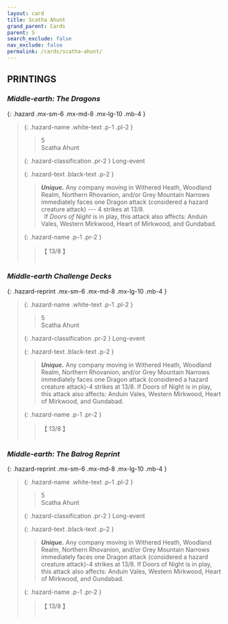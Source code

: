 ```yaml
---
layout: card
title: Scatha Ahunt
grand_parent: Cards
parent: S
search_exclude: false
nav_exclude: false
permalink: /cards/scatha-ahunt/
---
```


## PRINTINGS


### _Middle-earth: The Dragons_

{: .hazard .mx-sm-6 .mx-md-8 .mx-lg-10 .mb-4 }
> {: .hazard-name .white-text .p-1 .pl-2 }
> > <div class="hazard-mp">5</div>
> > <div class="card-name">Scatha Ahunt</div>
>
> {: .hazard-classification .pr-2 }
> Long-event
>
> {: .hazard-text .black-text .p-2 }
> > _**Unique.**_ Any company moving in Withered Heath, Woodland Realm, Northern Rhovanion, and/or Grey Mountain Narrows immediately faces one Dragon attack (considered a hazard creature attack) --- 4 strikes at 13/8. <br>&ensp;If _Doors of Night_ is in play, this attack also affects: Anduin Vales, Western Mirkwood, Heart of Mirkwood, and Gundabad. 
>
> {: .hazard-name .p-1 .pr-2 }
> > <div class="card-shield">【 13/8 】</div>
> > <div class="card-corruption">&nbsp;</div>

### _Middle-earth Challenge Decks_

{: .hazard-reprint .mx-sm-6 .mx-md-8 .mx-lg-10 .mb-4 }
> {: .hazard-name .white-text .p-1 .pl-2 }
> > <div class="hazard-mp">5</div>
> > <div class="card-name">Scatha Ahunt</div>
>
> {: .hazard-classification .pr-2 }
> Long-event
>
> {: .hazard-text .black-text .p-2 }
> > _**Unique.**_ Any company moving in Withered Heath, Woodland Realm, Northern Rhovanion, and/or Grey Mountain Narrows immediately faces one Dragon attack (considered a hazard creature attack)-4 strikes at 13/8. If Doors of Night is in play, this attack also affects: Anduin Vales, Western Mirkwood, Heart of Mirkwood, and Gundabad. 
>
> {: .hazard-name .p-1 .pr-2 }
> > <div class="card-shield">【 13/8 】</div>
> > <div class="card-corruption-white">&nbsp;</div>

### _Middle-earth: The Balrog Reprint_

{: .hazard-reprint .mx-sm-6 .mx-md-8 .mx-lg-10 .mb-4 }
> {: .hazard-name .white-text .p-1 .pl-2 }
> > <div class="hazard-mp">5</div>
> > <div class="card-name">Scatha Ahunt</div>
>
> {: .hazard-classification .pr-2 }
> Long-event
>
> {: .hazard-text .black-text .p-2 }
> > _**Unique.**_ Any company moving in Withered Heath, Woodland Realm, Northern Rhovanion, and/or Grey Mountain Narrows immediately faces one Dragon attack (considered a hazard creature attack)-4 strikes at 13/8. If Doors of Night is in play, this attack also affects: Anduin Vales, Western Mirkwood, Heart of Mirkwood, and Gundabad. 
>
> {: .hazard-name .p-1 .pr-2 }
> > <div class="card-shield">【 13/8 】</div>
> > <div class="card-corruption-white">&nbsp;</div>
